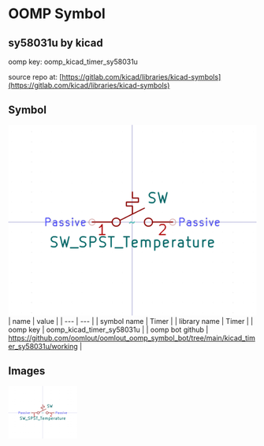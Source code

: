 # OOMP Symbol  
## sy58031u  by kicad  
  
oomp key: oomp_kicad_timer_sy58031u  
  
source repo at: [https://gitlab.com/kicad/libraries/kicad-symbols](https://gitlab.com/kicad/libraries/kicad-symbols)  
## Symbol  
  
[![working.png](working_600.png)](working.png)  
| name | value | 
| --- | --- | 
| symbol name | Timer | 
| library name | Timer | 
| oomp key | oomp_kicad_timer_sy58031u | 
| oomp bot github | https://github.com/oomlout/oomlout_oomp_symbol_bot/tree/main/kicad_timer_sy58031u/working | 
## Images  
  
[![working.png](working_140.png)](working.png)  
